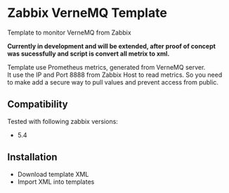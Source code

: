 # Zabbix VerneMQ Template
Template to monitor VerneMQ from Zabbix  

**Currently in development and will be extended, after proof of concept was sucessfully and script is convert all metrix to xml.**

Template use Prometheus metrics, generated from VerneMQ server.  
It use the IP and Port 8888 from Zabbix Host to read metrics. So you need to make add a secure way to pull values and prevent access from public.

## Compatibility

Tested with following zabbix versions: 
  - 5.4
  
## Installation
   - Download template XML
   - Import XML into templates
